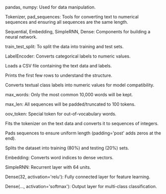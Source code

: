 pandas, numpy: Used for data manipulation.

Tokenizer, pad_sequences: Tools for converting text to numerical sequences and ensuring all sequences are the same length.

Sequential, Embedding, SimpleRNN, Dense: Components for building a neural network.

train_test_split: To split the data into training and test sets.

LabelEncoder: Converts categorical labels to numeric values.

Loads a CSV file containing the text data and labels.

Prints the first few rows to understand the structure.

Converts textual class labels into numeric values for model compatibility.

max_words: Only the most common 10,000 words will be kept.

max_len: All sequences will be padded/truncated to 100 tokens.

oov_token: Special token for out-of-vocabulary words.

Fits the tokenizer on the text data and converts it to sequences of integers.

Pads sequences to ensure uniform length (padding='post' adds zeros at the end).

Splits the dataset into training (80%) and testing (20%) sets.

Embedding: Converts word indices to dense vectors.

SimpleRNN: Recurrent layer with 64 units.

Dense(32, activation='relu'): Fully connected layer for feature learning.

Dense(..., activation='softmax'): Output layer for multi-class classification.

